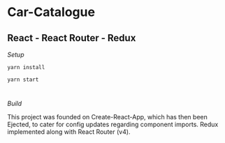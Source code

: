 # Car-Catalogue
## React - React Router - Redux

*Setup*

```yarn install```

```yarn start```

#
#
*Build*

This project was founded on Create-React-App, which has then been Ejected, to cater for config updates regarding component imports.
Redux implemented along with React Router (v4).